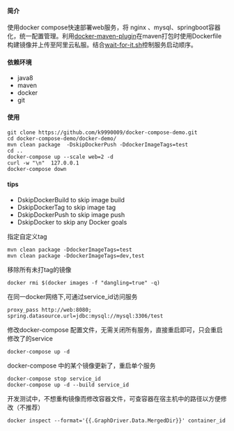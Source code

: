 #### 简介
使用docker compose快速部署web服务，将 nginx 、mysql、springboot容器化，统一配置管理。利用[docker-maven-plugin](https://github.com/spotify/docker-maven-plugin)在maven打包时使用Dockerfile构建镜像并上传至阿里云私服。结合[wait-for-it.sh](https://docs.docker.com/compose/startup-order/)控制服务启动顺序。

#### 依赖环境
- java8
- maven
- docker 
- git

#### 使用
```
git clone https://github.com/k9990009/docker-compose-demo.git
cd docker-compose-demo/docker-demo/
mvn clean package  -DskipDockerPush -DdockerImageTags=test
cd ..
docker-compose up --scale web=2 -d
curl -w "\n"  127.0.0.1
docker-compose down
```
#### tips

- DskipDockerBuild to skip image build
- DskipDockerTag to skip image tag
- DskipDockerPush to skip image push
- DskipDocker to skip any Docker goals

指定自定义tag
```
mvn clean package -DdockerImageTags=test
mvn clean package -DdockerImageTags=dev,test
```

移除所有未打tag的镜像
```
docker rmi $(docker images -f "dangling=true" -q)
```
在同一docker网络下,可通过service_id访问服务
```
proxy_pass http://web:8080;
spring.datasource.url=jdbc:mysql://mysql:3306/test
```
修改docker-compose 配置文件，无需关闭所有服务，直接重启即可，只会重启修改了的service
```
docker-compose up -d
```
docker-compose 中的某个镜像更新了，重启单个服务
```
docker-compose stop service_id
docker-compose up -d --build service_id
```
开发测试中，不想重构镜像而修改容器文件，可查容器在宿主机中的路径以方便修改（不推荐）
```
docker inspect --format='{{.GraphDriver.Data.MergedDir}}' container_id
```